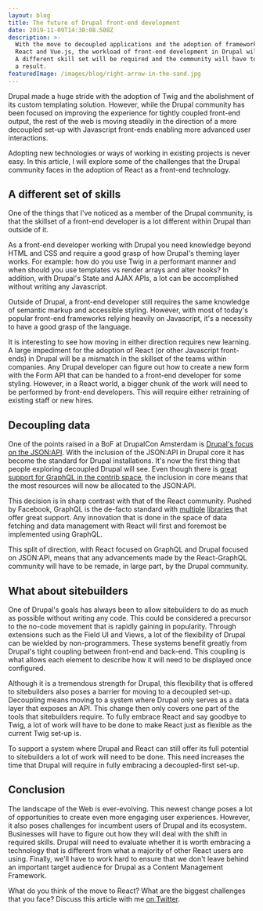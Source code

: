 ```yaml
---
layout: blog
title: The future of Drupal front-end development
date: 2019-11-09T14:30:08.508Z
description: >-
  With the move to decoupled applications and the adoption of frameworks like 
  React and Vue.js, the workload of front-end development in Drupal will change. 
  A different skill set will be required and the community will have to adjust as 
  a result.
featuredImage: /images/blog/right-arrow-in-the-sand.jpg
---
```

Drupal made a huge stride with the adoption of Twig and the abolishment of its custom templating solution. However, while the Drupal community has been focused on improving the experience for tightly coupled front-end output, the rest of the web is moving steadily in the direction of a more decoupled set-up with Javascript front-ends enabling more advanced user interactions.

Adopting new technologies or ways of working in existing projects is never easy. In this article, I will explore some of the challenges that the Drupal community faces in the adoption of React as a front-end technology.

<h2>A different set of skills</h2>

One of the things that I've noticed as a member of the Drupal community, is that the skillset of a front-end developer is a lot different within Drupal than outside of it. 

As a front-end developer working with Drupal you need knowledge beyond HTML and CSS and require a good grasp of how Drupal's theming layer works. For example: how do you use Twig in a performant manner and when should you use templates vs render arrays and alter hooks? In addition, with Drupal's State and AJAX APIs, a lot can be accomplished without writing any Javascript.

Outside of Drupal, a front-end developer still requires the same knowledge of semantic markup and accessible styling. However, with most of today's popular front-end frameworks relying heavily on Javascript, it's a necessity to have a good grasp of the language.

It is interesting to see how moving in either direction requires new learning. A large impediment for the adoption of React (or other Javascript front-ends) in Drupal will be a mismatch in the skillset of the teams within companies. Any Drupal developer can figure out how to create a new form with the Form API that can be handed to a front-end developer for some styling. However, in a React world, a bigger chunk of the work will need to be performed by front-end developers. This will require either retraining of existing staff or new hires.

<h2>Decoupling data</h2>

One of the points raised in a BoF at DrupalCon Amsterdam is [Drupal's focus on the JSON:API](https://dri.es/headless-cms-rest-vs-jsonapi-vs-graphql). With the inclusion of the JSON:API in Drupal core it has become the standard for Drupal installations. It's now the first thing that people exploring decoupled Drupal will see. Even though there is [great support for GraphQL in the contrib space](https://www.drupal.org/project/graphql), the inclusion in core means that the most resources will now be allocated to the JSON:API.

This decision is in sharp contrast with that of the React community. Pushed by Facebook, GraphQL is the de-facto standard with [multiple](https://relay.dev/) [libraries](https://www.apollographql.com/) that offer great support. Any innovation that is done in the space of data fetching and data management with React will first and foremost be implemented using GraphQL.

This split of direction, with React focused on GraphQL and Drupal focused on JSON:API, means that any advancements made by the React-GraphQL community will have to be remade, in large part, by the Drupal community.

<h2>What about sitebuilders</h2>

One of Drupal's goals has always been to allow sitebuilders to do as much as possible without writing any code. This could be considered a precursor to the no-code movement that is rapidly gaining in popularity. Through extensions such as the Field UI and Views, a lot of the flexibility of Drupal can be wielded by non-programmers. These systems benefit greatly from Drupal's tight coupling between front-end and back-end. This coupling is what allows each element to describe how it will need to be displayed once configured.

Although it is a tremendous strength for Drupal, this flexibility that is offered to sitebuilders also poses a barrier for moving to a decoupled set-up. Decoupling means moving to a system where Drupal only serves as a data layer that exposes an API. This change then only covers one part of the tools that sitebuilders require. To fully embrace React and say goodbye to Twig, a lot of work will have to be done to make React just as flexible as the current Twig set-up is.
 
To support a system where Drupal and React can still offer its full potential to sitebuilders a lot of work will need to be done. This need increases the time that Drupal will require in fully embracing a decoupled-first set-up. 

<h2>Conclusion</h2>
 
The landscape of the Web is ever-evolving. This newest change poses a lot of opportunities to create even more engaging user experiences. However, it also poses challenges for incumbent users of Drupal and its ecosystem. Businesses will have to figure out how they will deal with the shift in required skills. Drupal will need to evaluate whether it is worth embracing a technology that is different from what a majority of other React users are using. Finally, we'll have to work hard to ensure that we don't leave behind an important target audience for Drupal as a Content Management Framework.

What do you think of the move to React? What are the biggest challenges that you face? Discuss this article with me <a href="https://www.twitter.com/Kingdutch" title="My twitter profile">on Twitter</a>. 
